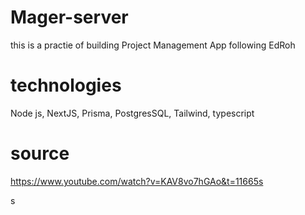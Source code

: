 # Mager-server
this is a practie of building  Project Management App following EdRoh

# technologies
Node js, NextJS, Prisma, PostgresSQL, Tailwind, typescript

# source
https://www.youtube.com/watch?v=KAV8vo7hGAo&t=11665s

s